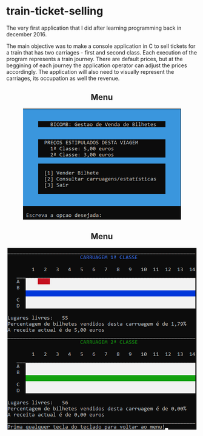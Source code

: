 # train-ticket-selling
The very first application that I did after learning programming back in december 2016.

The main objective was to make a console application in C to sell tickets for a train that has two carriages - first and second class.
Each execution of the program represents a train journey. There are default prices, but at the beggining of each journey the application operator can adjust the prices accordingly.
The application will also need to visually represent the carriages, its occupation as well the revenue.


<h2 align="center"> Menu </h3>
<p align="center">

  <img alt="menu image of the application" src="https://github.com/fbkz/train-ticket-selling/blob/master/menu.png">
</p>


<h2 align="center"> Menu </h3>
<p align="center">

  <img alt="statistics image of the application" src="https://github.com/fbkz/train-ticket-selling/blob/master/statistics.png">
</p>


